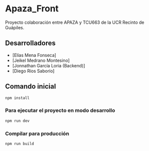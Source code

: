 # Apaza_Front
Proyecto colaboración entre APAZA y TCU663 de la UCR Recinto de Guápiles.

## Desarrolladores
- [Elías Mena Fonseca]
- [Jeikel Medrano Montesino]
- [Jonnathan García Loria (Backend)]
- [Diego Ríos Saborío]


## Comando inicial

```sh
npm install
```

### Para ejecutar el proyecto en modo desarrollo

```sh
npm run dev
```

### Compilar para producción

```sh
npm run build
```


